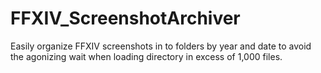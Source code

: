 # FFXIV_ScreenshotArchiver
Easily organize FFXIV screenshots in to folders by year and date to avoid the agonizing wait when loading directory in excess of 1,000 files.
